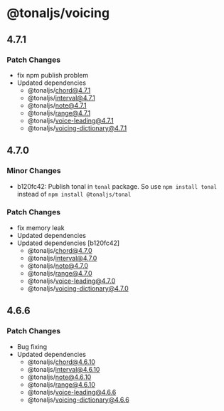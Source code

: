 # @tonaljs/voicing

## 4.7.1

### Patch Changes

- fix npm publish problem
- Updated dependencies
  - @tonaljs/chord@4.7.1
  - @tonaljs/interval@4.7.1
  - @tonaljs/note@4.7.1
  - @tonaljs/range@4.7.1
  - @tonaljs/voice-leading@4.7.1
  - @tonaljs/voicing-dictionary@4.7.1

## 4.7.0

### Minor Changes

- b120fc42: Publish tonal in `tonal` package. So use `npm install tonal` instead of `npm install @tonaljs/tonal`

### Patch Changes

- fix memory leak
- Updated dependencies
- Updated dependencies [b120fc42]
  - @tonaljs/chord@4.7.0
  - @tonaljs/interval@4.7.0
  - @tonaljs/note@4.7.0
  - @tonaljs/range@4.7.0
  - @tonaljs/voice-leading@4.7.0
  - @tonaljs/voicing-dictionary@4.7.0

## 4.6.6

### Patch Changes

- Bug fixing
- Updated dependencies
  - @tonaljs/chord@4.6.10
  - @tonaljs/interval@4.6.10
  - @tonaljs/note@4.6.10
  - @tonaljs/range@4.6.10
  - @tonaljs/voice-leading@4.6.6
  - @tonaljs/voicing-dictionary@4.6.6
